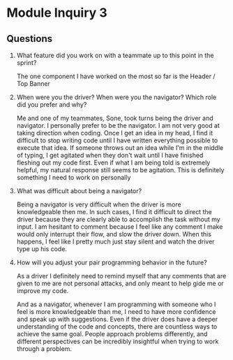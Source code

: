 # Module Inquiry 3

## Questions

1. What feature did you work on with a teammate up to this point in the sprint?

      The one component I have worked on the most so far is the Header / Top Banner


2. When were you the driver? When were you the navigator? Which role did you prefer and why?

      Me and one of my teammates, Sone, took turns being the driver and navigator. I personally prefer to be the navigator. I am not very good at taking direction when coding. Once I get an idea in my head, I find it difficult to stop writing code until I have written everything possible to execute that idea. If someone throws out an idea while I'm in the middle of typing, I get agitated when they don't wait until I have finished fleshing out my code first. Even if what I am being told is extremely helpful, my natural response still seems to be agitation. This is definitely something I need to work on personally


3. What was difficult about being a navigator?

      Being a navigator is very difficult when the driver is more knowledgeable then me. In such cases, I find it difficult to direct the driver because they are clearly able to accomplish the task without my input. I am hesitant to comment because I feel like any comment I make would only interrupt their flow, and slow the driver down. When this happens, I feel like I pretty much just stay silent and watch the driver type up his code. 


4. How will you adjust your pair programming behavior in the future?

      As a driver I definitely need to remind myself that any comments that are given to me are not personal attacks, and only meant to help gide me or improve my code. 
      
      And as a navigator, whenever I am programming with someone who I feel is more knowledgeable than me, I need to have more confidence and speak up with suggestions. Even if the driver does have a deeper understanding of the code and concepts, there are countless ways to achieve the same goal. People approach problems differently, and different perspectives can be incredibly insightful when trying to work through a problem. 
